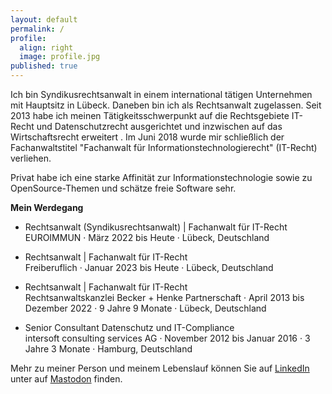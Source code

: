 ```yaml
---
layout: default
permalink: /
profile:
  align: right
  image: profile.jpg
published: true
---
```


Ich bin Syndikusrechtsanwalt in einem international tätigen Unternehmen mit Hauptsitz in Lübeck. Daneben bin ich als Rechtsanwalt zugelassen.
Seit 2013 habe ich meinen Tätigkeitsschwerpunkt auf die Rechtsgebiete IT-Recht und Datenschutzrecht ausgerichtet und inzwischen auf das Wirtschaftsrecht erweitert . Im Juni 2018 wurde mir schließlich der Fachanwaltstitel "Fachanwalt für Informationstechnologierecht" (IT-Recht) verliehen.

Privat habe ich eine starke Affinität zur Informationstechnologie sowie zu OpenSource-Themen und schätze freie Software sehr.

__Mein Werdegang__

- Rechtsanwalt (Syndikusrechtsanwalt) | Fachanwalt für IT-Recht\
  EUROIMMUN · März 2022 bis Heute · Lübeck, Deutschland

- Rechtsanwalt | Fachanwalt für IT-Recht\
  Freiberuflich · Januar 2023 bis Heute · Lübeck, Deutschland

- Rechtsanwalt | Fachanwalt für IT-Recht\
  Rechtsanwaltskanzlei Becker + Henke Partnerschaft · April 2013 bis Dezember 2022 · 9 Jahre 9 Monate · Lübeck, Deutschland

- Senior Consultant Datenschutz und IT-Compliance\
  intersoft consulting services AG · November 2012 bis Januar 2016 · 3 Jahre 3 Monate · Hamburg, Deutschland


Mehr zu meiner Person und meinem Lebenslauf können Sie auf [LinkedIn](<https://www.linkedin.com/in/becker-tim/>) unter auf <a rel="me" href="https://digitalcourage.social/@timbecker">Mastodon</a> finden.


